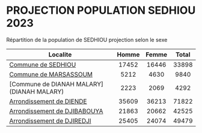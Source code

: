 # PROJECTION POPULATION SEDHIOU 2023
	
Répartition de la population de SEDHIOU projection selon le sexe
	
| Localite  | Homme | Femme | Total |
| --------- |:-----:|:-----:|:-----:|
| [Commune de SEDHIOU](SEDHIOU) | 17452 | 16446 | 33898 |
| [Commune de MARSASSOUM](MARSASSOUM) | 5212 | 4630 | 9840 |
| [Commune de DIANAH MALARY](DIANAH MALARY) | 2223 | 2069 | 4292 |
| [Arrondissement de DIENDE](DIENDE) | 35609 | 36213 | 71822 |
| [Arrondissement de DJIBABOUYA](DJIBABOUYA) | 21863 | 20662 | 42525 |
| [Arrondissement de DJIREDJI](DJIREDJI) | 25405 | 24074 | 49479 |
